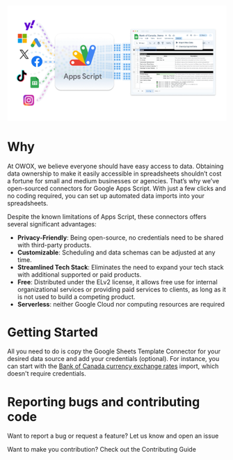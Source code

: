 ![alt text](res/image.png)
# Why
At OWOX, we believe everyone should have easy access to data.
Obtaining data ownership to make it easily accessible in spreadsheets shouldn’t cost a fortune for small and medium businesses or agencies. That’s why we’ve open-sourced connectors for Google Apps Script. With just a few clicks and no coding required, you can set up automated data imports into your spreadsheets. 

Despite the known limitations of Apps Script, these connectors offers several significant advantages:
- **Privacy-Friendly**: Being open-source, no credentials need to be shared with third-party products.
- **Customizable**: Scheduling and data schemas can be adjusted at any time.
- **Streamlined Tech Stack**: Eliminates the need to expand your tech stack with additional supported or paid products.
- **Free**: Distributed under the ELv2 license, it allows free use for internal organizational services or providing paid services to clients, as long as it is not used to build a competing product.
- **Serverless**: neither Google Cloud nor computing resources are required


# Getting Started
All you need to do is copy the Google Sheets Template Connector for your desired data source and add your credentials (optional). For instance, you can start with the [Bank of Canada currency exchange rates](https://docs.google.com/spreadsheets/d/1yHHAUhH9OeFoIULGDmWUSAkfVmjb8eY4XeHzbYvu14s/edit?gid=1242480076) import, which doesn't require credentials.


# Reporting bugs and contributing code

Want to report a bug or request a feature? Let us know and open an issue

Want to make you contribution? Check out the Contributing Guide